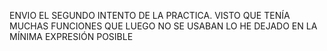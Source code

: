 ENVIO EL SEGUNDO INTENTO DE LA PRACTICA.
VISTO QUE TENÍA MUCHAS FUNCIONES QUE LUEGO NO SE USABAN LO HE DEJADO EN LA MÍNIMA EXPRESIÓN POSIBLE
